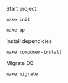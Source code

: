Start project
```
make init
```
```
make up
```

Install dependicies
```
make composer-install
```

Migrate DB
```
make migrate
```